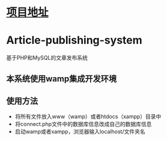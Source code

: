 # [项目地址](http://www.ibelievei.com/)
# Article-publishing-system
基于PHP和MySQL的文章发布系统

## 本系统使用wamp集成开发环境

## 使用方法

- 将所有文件放入www（wamp）或者htdocs（xampp）目录中
- 将connect.php文件中的数据库信息改成自己的数据库信息
- 启动wamp或者xampp，浏览器输入localhost/文件夹名
